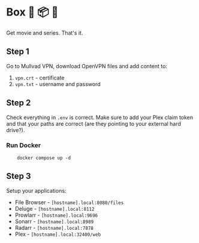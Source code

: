 # Box 🦜 📦 🍿

Get movie and series. That's it.

## Step 1

Go to Mullvad VPN, download OpenVPN files and add content to:

1. `vpn.crt` - certificate
2. `vpn.txt` - username and password

## Step 2 

Check everything in `.env` is correct.
Make sure to add your Plex claim token and that your paths are correct (are they pointing to your external hard drive?).

### Run Docker
```
    docker compose up -d
```

## Step 3
Setup your applications:
- File Browser - `[hostname].local:8080/files`
- Deluge - `[hostname].local:8112`
- Prowlarr - `[hostname].local:9696`
- Sonarr - `[hostname].local:8989`
- Radarr - `[hostname].local:7878`
- Plex - `[hostname].local:32400/web`